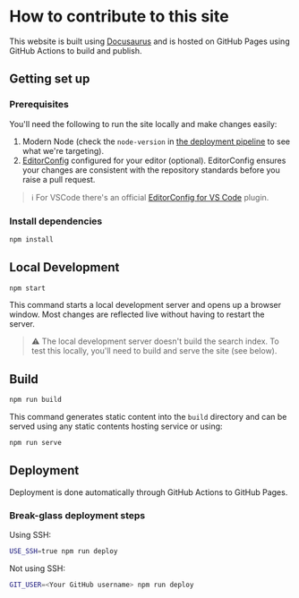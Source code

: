 # How to contribute to this site

This website is built using [Docusaurus](https://docusaurus.io/) and is hosted on GitHub Pages using GitHub Actions to build and publish.


## Getting set up

### Prerequisites

You'll need the following to run the site locally and make changes easily:

1. Modern Node (check the `node-version` in [the deployment pipeline](./.github/workflows/deploy.yml) to see what we're targeting).
2. [EditorConfig](https://editorconfig.org/) configured for your editor (optional). EditorConfig ensures your changes are consistent with the repository standards before you raise a pull request.

> ℹ️ For VSCode there's an official [EditorConfig for VS Code](https://marketplace.visualstudio.com/items?itemName=EditorConfig.EditorConfig) plugin.


### Install dependencies

```bash
npm install
```

## Local Development

```bash
npm start
```

This command starts a local development server and opens up a browser window. Most changes are reflected live without having to restart the server.

> ⚠️ The local development server doesn't build the search index. To test this locally, you'll need to build and serve the site (see below).

## Build

```bash
npm run build
```

This command generates static content into the `build` directory and can be served using any static contents hosting service or using:

```bash
npm run serve
```

## Deployment

Deployment is done automatically through GitHub Actions to GitHub Pages.

### Break-glass deployment steps

Using SSH:

```bash
USE_SSH=true npm run deploy
```

Not using SSH:

```bash
GIT_USER=<Your GitHub username> npm run deploy
```
